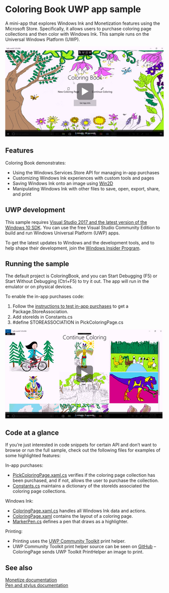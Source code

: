 ﻿<!---
  category: CustomUserInteractions Inking Printing TrialsAdsAndInAppPurchases FilesFoldersAndLibraries
-->

# Coloring Book UWP app sample

A mini-app that explores Windows Ink and Monetization features using the Microsoft Store.
Specifically, it allows users to purchase coloring page collections and
then color with Windows Ink. This sample runs on the Universal Windows Platform (UWP). 

[![Using Ink in your UWP app video](Screenshots/Using_Ink_In_Your_UWP_App_Video.PNG)](https://channel9.msdn.com/Blogs/One-Dev-Minute/Using-Ink-in-Your-UWP-App "Channel 9 One Dev Minute video - Click to Watch")

## Features

Coloring Book demonstrates:

* Using the Windows.Services.Store API for managing in-app purchases
* Customizing Windows Ink experiences with custom tools and pages
* Saving Windows Ink onto an image using [Win2D](https://www.nuget.org/packages/Win2D.uwp)
* Manipulating Windows Ink with other files to save, open, export, share, and print

## UWP development

This sample requires [Visual Studio 2017 and the latest version of the Windows 10 SDK](http://go.microsoft.com/fwlink/?LinkID=280676). You can use the free Visual Studio Community Edition to build and run Windows Universal Platform (UWP) apps. 

To get the latest updates to Windows and the development tools, and to help shape their development, join 
the [Windows Insider Program](https://insider.windows.com).

## Running the sample

The default project is ColoringBook, and you can Start Debugging (F5) or
Start Without Debugging (Ctrl+F5) to try it out. The app will run in the
emulator or on physical devices.

To enable the in-app purchases code:

1.  Follow the [instructions to test in-app
    purchases](https://msdn.microsoft.com/windows/uwp/monetize/in-app-purchases-and-trials#testing-apps-that-use-the-windows-services-store-namespace)
    to get a Package.StoreAssociation.
2.  Add storeIds in Constants.cs
3.  \#define STOREASSOCIATION in PickColoringPage.cs

[![Adding in-app purchases to your UWP app video](Screenshots/Adding_In_App_Purchases_To_Your_UWP_App_Video.PNG)](https://channel9.msdn.com/Blogs/One-Dev-Minute/Adding-In-App-Purchases-to-Your-UWP-App "Channel 9 One Dev Minute video - Click to Watch")

## Code at a glance

If you’re just interested in code snippets for certain API and don’t
want to browse or run the full sample, check out the following files for
examples of some highlighted features:

In-app purchases:

* [PickColoringPage.xaml.cs](ColoringBook/PickColoringPage.xaml.cs#L25) verifies if the coloring page collection
    has been purchased, and if not, allows the user to purchase
    the collection.
* [Constants.cs](ColoringBook/Constants.cs#L25) maintains a dictionary of the storeIds associated the
    coloring page collections.

Windows Ink:

* [ColoringPage.xaml.cs](ColoringBook/ColoringPage.xaml.cs#L25) handles all Windows Ink data and actions.
* [ColoringPage.xaml](ColoringBook/ColoringPage.xaml#L25) contains the layout of a coloring page.
* [MarkerPen.cs](ColoringBook/MarkerPen.cs#L25) defines a pen that draws as a highlighter.

Printing:

* Printing uses the [UWP Community Toolkit](http://www.nuget.org/packages/Microsoft.Toolkit.Uwp/) print helper.
* UWP Community Toolkit print helper source can be seen on [GitHub](https://github.com/Microsoft/UWPCommunityToolkit/blob/master/Microsoft.Toolkit.Uwp/Helpers/PrintHelper/PrintHelper.cs)
    – ColoringPage sends UWP Toolkit PrintHelper an image to print.

## See also

[Monetize documentation](https://developer.microsoft.com/store/monetize)  
[Pen and stylus documentation](https://msdn.microsoft.com/windows/uwp/input-and-devices/pen-and-stylus-interactions)  
